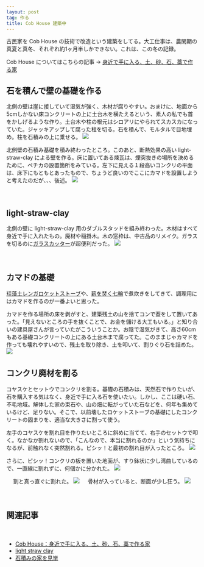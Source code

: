 ```yaml
---
layout: post
tag: 作る
title: Cob House 建築中
---
```


古民家を Cob House の技術で改造という建築をしてる。大工仕事は、農閑期の真夏と真冬、それぞれ約1ヶ月半しかできない。これは、この冬の記録。

Cob House についてはこちらの記事 → [身近で手に入る、土、砂、石、藁で作る家](http://kobapan.com/blog/2017/09/30/cob-house.html)


## 石を積んで壁の基礎を作る

北側の壁は崖に接していて湿気が強く、木材が腐りやすい。おまけに、地面から5cmしかない床コンクリートの上に土台木を横たえるという、素人の私でも首をかしげるような作り。土台木や柱の根元はシロアリにやられてスカスカになっていた。ジャッキアップして腐った柱を切る。石を積んで、モルタルで目地埋め。柱を石積みの上に乗せる。
![](https://c1.staticflickr.com/5/4574/26852445179_3780f8e185.jpg)

北側壁の石積み基礎を積み終わったところ。このあと、断熱効果の高い light-straw-clay による壁を作る。床に置いてある煉瓦は、煙突抜きの場所を決めるために、ペチカの設置箇所をみている。左下に見える１段高いコンクリの平面は、床下にもともとあったもので、ちょうど良いのでここにカマドを設置しようと考えたのだが、、、後述。
![](https://c1.staticflickr.com/5/4544/26852458949_fc4a8aa5b4.jpg)

　
## light-straw-clay

北側の壁に light-straw-clay 用のダブルスタッドを組み終わった。木材はすべて身近で手に入れたもの。廃材や稲掛木。木の窓枠は、中古品のリメイク。ガラスを切るのに<a href="https://amzn.to/2LAHrDi">ガラスカッター</a>が超便利だった。
![](https://c1.staticflickr.com/1/867/27395321298_e05502c8e2.jpg)

　
## カマドの基礎
[珪藻土レンガロケットストーブ](http://kobapan.com/blog/2017/02/18/rocket.html)や、[薪を焚く七輪](http://kobapan.com/blog/2017/03/23/hichirin.html)で煮炊きをしてきて、調理用にはカマドを作るのが一番よいと思った。

カマドを作る場所の床を剥がすと、建築残土の山を捨てコンで葢をして置いてあった。「見えないところの手を抜くことで、お金を儲ける大工もいる。」と知り合いの建具屋さんが言っていたがこういうことか。お陰で湿気がきて、高さ60cmもある基礎コンクリートの上にある土台木まで腐ってた。このままじゃカマドを作っても壊れやすいので、残土を取り除き、土を叩いて、割りぐり石を詰めた。
![](https://c1.staticflickr.com/1/872/26396771967_2ca81d9b4a.jpg)
　
## コンクリ廃材を割る
コヤスケとセットウでコンクリを割る。基礎の石積みは、天然石で作りたいが、石を購入する気はなく、身近で手に入る石を使いたい。しかし、ここは硬い石、不毛地域。解体した家の束石や、山の畑に転がっていた石などを、何年も集めているけど、足りない。そこで、以前壊したロケットストーブの基礎にしたコンクリートの固まりを、適当な大きさに割って使う。

左手のコヤスケを割れ目を作りたいところに斜めに当てて、右手のセットウで叩く。なかなか割れないので、「こんなので、本当に割れるのか」という気持ちになるが、前触れなく突然割れる。ピシッ！と最初の割れ目が入ったところ。
![](https://c1.staticflickr.com/5/4547/24976005098_788dcd2462.jpg)

さらに、ピシッ！コンクリの板を置いた地面が、すり鉢状に少し湾曲しているので、一直線に割れずに、何個かに分かれた。
![](https://c1.staticflickr.com/5/4543/37961327995_8de060063c.jpg)

　
割と真っ直ぐに割れた。
![](https://c1.staticflickr.com/5/4568/38817306642_769c69f85d.jpg)
　
骨材が入っていると、断面が少し狂う。
![](https://c1.staticflickr.com/5/4541/27071938039_ff1876b73a.jpg)

　
## 関連記事
　
- [Cob House：身近で手に入る、土、砂、石、藁で作る家](http://kobapan.com/blog/2017/09/30/cob-house.html)
- [light straw clay](http://kobapan.com/blog/2017/12/01/light-straw-clay.html)
- [石積みの家を見学](http://kobapan.com/blog/2017/03/13/ishidumi.html)
